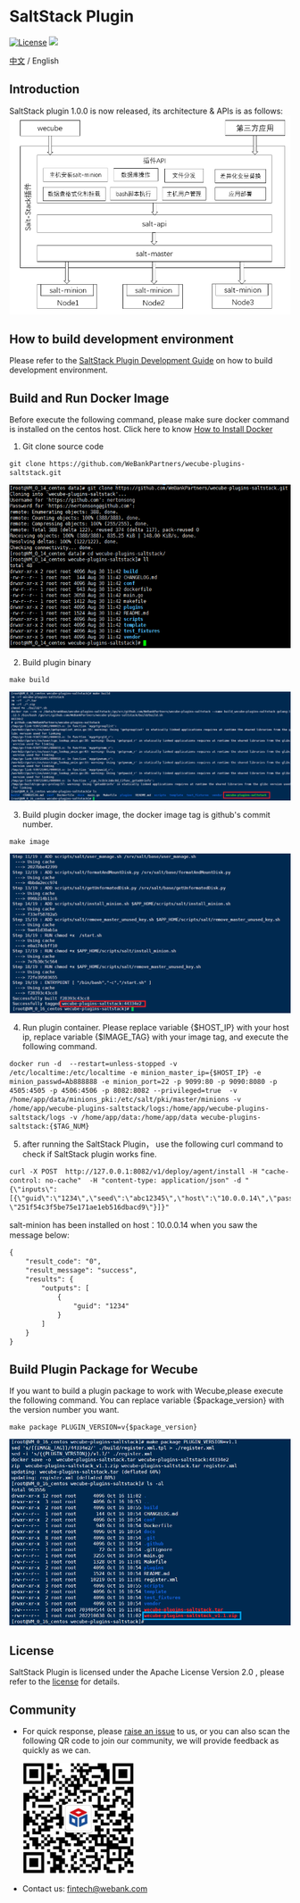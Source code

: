 # SaltStack Plugin
[![License](https://img.shields.io/badge/License-Apache%202.0-blue.svg)](https://opensource.org/licenses/Apache-2.0)
![](https://img.shields.io/badge/language-golang-orang.svg)
 
[中文](README.md) / English

## Introduction


SaltStack plugin 1.0.0 is now released, its architecture & APIs is as follows:
<img src="./docs/images/architectrue_en.png" /> 

## How to build development environment
Please refer to the [SaltStack Plugin Development Guide](docs/compile/wecube-plugins-saltstack_build_dev_env_en.md) on how to build development environment.

## Build and Run Docker Image

Before execute the following command, please make sure docker command is installed on the centos host. Click here to know [How to Install Docker](https://docs.docker.com/install/linux/docker-ce/centos/)

1. Git clone source code 

```
git clone https://github.com/WeBankPartners/wecube-plugins-saltstack.git
```

![saltstack_dir](docs/compile/images/saltstack_dir.png)

2. Build plugin binary

```
make build 
```

![saltstack_build](docs/compile/images/saltstack_build.png)

3. Build plugin docker image, the docker image tag is github's commit number.

```
make image
```

![saltstack_image](docs/compile/images/saltstack_image.png)

4. Run plugin container. Please replace variable {$HOST_IP} with your host ip, replace variable {$IMAGE_TAG} with your image tag, and execute the following command.

```
docker run -d  --restart=unless-stopped -v /etc/localtime:/etc/localtime -e minion_master_ip={$HOST_IP} -e minion_passwd=Ab888888 -e minion_port=22 -p 9099:80 -p 9090:8080 -p 4505:4505 -p 4506:4506 -p 8082:8082 --privileged=true  -v /home/app/data/minions_pki:/etc/salt/pki/master/minions -v /home/app/wecube-plugins-saltstack/logs:/home/app/wecube-plugins-saltstack/logs -v /home/app/data:/home/app/data wecube-plugins-saltstack:{$TAG_NUM}
```
5. after running the SaltStack Plugin， use the following curl command to check if SaltStack plugin works fine. 

```
curl -X POST  http://127.0.0.1:8082/v1/deploy/agent/install -H "cache-control: no-cache"  -H "content-type: application/json" -d "{\"inputs\":[{\"guid\":\"1234\",\"seed\":\"abc12345\",\"host\":\"10.0.0.14\",\"password\": \"251f54c3f5be75e171ae1eb516dbacd9\"}]}"
```

salt-minion has been installed on host：10.0.0.14 when you saw the message below:

```
{
    "result_code": "0",
    "result_message": "success",
    "results": {
        "outputs": [
            {
                "guid": "1234"
            }
        ]
    }
}

```


## Build Plugin Package for Wecube

If you want to build a plugin package to work with Wecube,please execute the following command. You can replace variable {$package_version} with the version number you want.

```
make package PLUGIN_VERSION=v{$package_version}
```

![saltstack_zip](docs/compile/images/saltstack_zip.png)


## License
SaltStack Plugin is licensed under the Apache License Version 2.0 , please refer to the [license](LICENSE) for details.


## Community
- For quick response, please [raise an issue](https://github.com/WeBankPartners/wecube-plugins-saltstack/issues/new/choose) to us, or you can also scan the following QR code to join our community, we will provide feedback as quickly as we can.

  <div align="left">
  <img src="docs/images/wecube_qr_code.png"  height="200" width="200">
  </div>

- Contact us: fintech@webank.com
